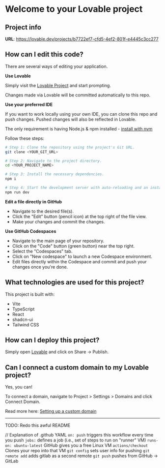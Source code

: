 # Welcome to your Lovable project

## Project info

**URL**: https://lovable.dev/projects/b7722ef7-cfd5-4ef2-801f-e4445c3cc277

## How can I edit this code?

There are several ways of editing your application.

**Use Lovable**

Simply visit the [Lovable Project](https://lovable.dev/projects/b7722ef7-cfd5-4ef2-801f-e4445c3cc277) and start prompting.

Changes made via Lovable will be committed automatically to this repo.

**Use your preferred IDE**

If you want to work locally using your own IDE, you can clone this repo and push changes. Pushed changes will also be reflected in Lovable.

The only requirement is having Node.js & npm installed - [install with nvm](https://github.com/nvm-sh/nvm#installing-and-updating)

Follow these steps:

```sh
# Step 1: Clone the repository using the project's Git URL.
git clone <YOUR_GIT_URL>

# Step 2: Navigate to the project directory.
cd <YOUR_PROJECT_NAME>

# Step 3: Install the necessary dependencies.
npm i

# Step 4: Start the development server with auto-reloading and an instant preview.
npm run dev
```

**Edit a file directly in GitHub**

- Navigate to the desired file(s).
- Click the "Edit" button (pencil icon) at the top right of the file view.
- Make your changes and commit the changes.

**Use GitHub Codespaces**

- Navigate to the main page of your repository.
- Click on the "Code" button (green button) near the top right.
- Select the "Codespaces" tab.
- Click on "New codespace" to launch a new Codespace environment.
- Edit files directly within the Codespace and commit and push your changes once you're done.

## What technologies are used for this project?

This project is built with:

- Vite
- TypeScript
- React
- shadcn-ui
- Tailwind CSS

## How can I deploy this project?

Simply open [Lovable](https://lovable.dev/projects/b7722ef7-cfd5-4ef2-801f-e4445c3cc277) and click on Share -> Publish.

## Can I connect a custom domain to my Lovable project?

Yes, you can!

To connect a domain, navigate to Project > Settings > Domains and click Connect Domain.

Read more here: [Setting up a custom domain](https://docs.lovable.dev/tips-tricks/custom-domain#step-by-step-guide)


---------------
TODO: Redo this awful README 

// Explanation of .github YAML 
`on: push` triggers this workflow every time you push
`jobs:` defines a job (i.e., set of steps to run on "runner" VM)
`runs-on: ubuntu-latest` GitHub gives you a free Linux VM 
`actions/checkout` Clones your repo into that VM 
`git config` sets user info for pushing
`git remote add` adds gitlab as a second remote 
`git push` pushes from GitHub -> GitLab